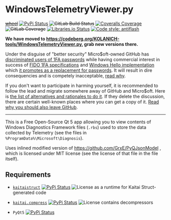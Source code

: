 WindowsTelemetryViewer.py
=========================
~~[wheel](https://gitlab.com/KOLANICH/WindowsTelemetryViewer.py/-/jobs/artifacts/master/raw/wheels/WindowsTelemetryViewer.py-0.CI-py3-none-any.whl?job=build)~~
[![PyPi Status](https://img.shields.io/pypi/v/WindowsTelemetryViewer.py.svg)](https://pypi.python.org/pypi/WindowsTelemetryViewer.py)
~~![GitLab Build Status](https://gitlab.com/KOLANICH/WindowsTelemetryViewer.py/badges/master/pipeline.svg)~~
[![Coveralls Coverage](https://img.shields.io/coveralls/KOLANICH/WindowsTelemetryViewer.py.svg)](https://coveralls.io/r/KOLANICH/WindowsTelemetryViewer.py)
~~![GitLab Coverage](https://gitlab.com/KOLANICH/WindowsTelemetryViewer.py/badges/master/coverage.svg)~~
[![Libraries.io Status](https://img.shields.io/librariesio/github/KOLANICH/WindowsTelemetryViewer.py.svg)](https://libraries.io/github/KOLANICH/WindowsTelemetryViewer.py)
[![Code style: antiflash](https://img.shields.io/badge/code%20style-antiflash-FFF.svg)](https://codeberg.org/KOLANICH-tools/antiflash.py)

**We have moved to https://codeberg.org/KOLANICH-tools/WindowsTelemetryViewer.py, grab new versions there.**

Under the disguise of "better security" Micro$oft-owned GitHub has [discriminated users of 1FA passwords](https://github.blog/2023-03-09-raising-the-bar-for-software-security-github-2fa-begins-march-13/) while having commercial interest in success of [FIDO 1FA specifications](https://fidoalliance.org/specifications/download/) and [Windows Hello implementation](https://support.microsoft.com/en-us/windows/passkeys-in-windows-301c8944-5ea2-452b-9886-97e4d2ef4422) which [it promotes as a replacement for passwords](https://github.blog/2023-07-12-introducing-passwordless-authentication-on-github-com/). It will result in dire consequencies and is competely inacceptable, [read why](https://codeberg.org/KOLANICH/Fuck-GuanTEEnomo).

If you don't want to participate in harming yourself, it is recommended to follow the lead and migrate somewhere away of GitHub and Micro$oft. Here is [the list of alternatives and rationales to do it](https://github.com/orgs/community/discussions/49869). If they delete the discussion, there are certain well-known places where you can get a copy of it. [Read why you should also leave GitHub](https://codeberg.org/KOLANICH/Fuck-GuanTEEnomo).

---

This is a Free Open-Source Qt 5 app allowing you to view contents of Windows Diagnostics Framework files (`.rbs`) used to store the data collected by Telemetry (see the files in `%ProgramData%\Microsoft\Diagnosis`).

Uses inlined modified version of https://github.com/GrxE/PyQJsonModel , which is licensed under MIT license (see the license of that file in the file itself).


Requirements
------------
* [`kaitaistruct`](https://github.com/kaitai-io/kaitai_struct_python_runtime)
  [![PyPi Status](https://img.shields.io/pypi/v/kaitaistruct.svg)](https://pypi.python.org/pypi/kaitaistruct)
  ![License](https://img.shields.io/github/license/kaitai-io/kaitai_struct_python_runtime.svg) as a runtime for Kaitai Struct-generated code

* [`kaitai.compress`](https://codeberg.org/KOLANICH/kaitai_compress/tree/python_fixes/python/kaitai/compress)
  [![PyPi Status](https://img.shields.io/pypi/v/kaitai.compress.svg)](https://pypi.python.org/pypi/kaitai_compress)
  ![License](https://img.shields.io/github/license/kaitai-io/kaitai_compress.svg) contains decompressors

* `PyQt5` [![PyPi Status](https://img.shields.io/pypi/v/PyQt5.svg)](https://pypi.python.org/pypi/PyQt5)
